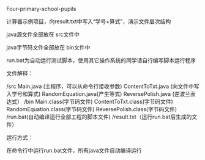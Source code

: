 Four-primary-school-pupils

计算器示例项目，向result.txt中写入“学号+算式”，演示文件层次结构

java源文件全部放在 src文件中

java字节码文件全部放在 bin文件中

run.bat为自动运行测试脚本，使用其它操作系统的同学请自行编写脚本运行程序

文件解释：

/src
    Main.java (主程序，可以从命令行接收参数)
    ContentToTxt.java (向文件中写入学号和算式)
    RandomEquation.java(产生等式)
    ReversePolish.java (逆波兰表达式）
/bin
    Main.class(字节码文件)
    ContentToTxt.class(字节码文件)
    RandomEquation.class(字节码文件)
    ReversePolish.class(字节码文件)
/run.bat(自动编译运行全部工程的脚本文件)
/result.txt（运行run.bat后生成的文件）

运行方式：

在命令行中运行run.bat文件，所有java文件自动编译运行

